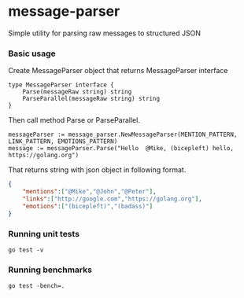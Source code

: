 # message-parser
Simple utility for parsing raw messages to structured JSON

### Basic usage

Create MessageParser object that returns MessageParser interface

```golang
type MessageParser interface {
    Parse(messageRaw string) string
    ParseParallel(messageRaw string) string
}
```
Then call method Parse or ParseParallel.

```golang
messageParser := message_parser.NewMessageParser(MENTION_PATTERN, LINK_PATTERN, EMOTIONS_PATTERN)
message := messageParser.Parse("Hello  @Mike, (bicepleft) hello, https://golang.org")
```

That returns string with json object in following format.

```json
{
    "mentions":["@Mike","@John","@Peter"],
    "links":["http://google.com","https://golang.org"],
    "emotions":["(bicepleft)","(badass)"]
}
```

### Running unit tests

`go test -v`

### Running benchmarks

`go test -bench=.`
